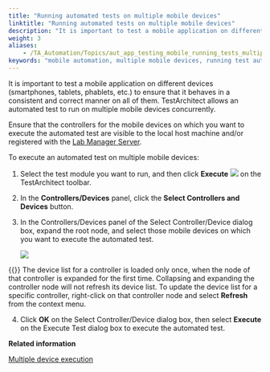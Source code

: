 ```yaml
--- 
title: "Running automated tests on multiple mobile devices"
linktitle: "Running automated tests on multiple mobile devices"
description: "It is important to test a mobile application on different devices (smartphones, tablets, phablets, etc.) to ensure that it behaves in a consistent and correct manner on all of them. TestArchitect allows an automated test to run on multiple mobile devices concurrently."
weight: 3
aliases: 
    - /TA_Automation/Topics/aut_app_testing_mobile_running_tests_multiple_devices.html
keywords: "mobile automation, multiple mobile devices, running test automations"
---
```


It is important to test a mobile application on different devices \(smartphones, tablets, phablets, etc.\) to ensure that it behaves in a consistent and correct manner on all of them. TestArchitect allows an automated test to run on multiple mobile devices concurrently.

Ensure that the controllers for the mobile devices on which you want to execute the automated test are visible to the local host machine and/or registered with the [Lab Manager Server](/TA_Help/Topics/Lab_manager.html).

To execute an automated test on multiple mobile devices:

1.  Select the test module you want to run, and then click **Execute** ![](/images/TA_Automation/Images/btn.TAC_toolbar.Execute.png) on the TestArchitect toolbar.

2.  In the **Controllers/Devices** panel, click the **Select Controllers and Devices** button.

3.  In the Controllers/Devices panel of the Select Controller/Device dialog box, expand the root node, and select those mobile devices on which you want to execute the automated test.

    ![](/images/TA_Automation/Images/Select_multiple_mobile_devices.png)

{{<tip>}} The device list for a controller is loaded only once, when the node of that controller is expanded for the first time. Collapsing and expanding the controller node will not refresh its device list. To update the device list for a specific controller, right-click on that controller node and select **Refresh** from the context menu.

4.  Click **OK** on the Select Controller/Device dialog box, then select **Execute** on the Execute Test dialog box to execute the automated test.





**Related information**  


[Multiple device execution](/TA_Help/Topics/Test_exec_multiple_device_execution.html)

